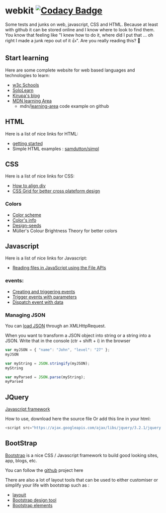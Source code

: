 # webkit  [![Codacy Badge](https://api.codacy.com/project/badge/Grade/3add1f97018e4710ab17fa9c94234508)](https://www.codacy.com/app/Sylhare/webkit?utm_source=github.com&amp;utm_medium=referral&amp;utm_content=Sylhare/webkit&amp;utm_campaign=Badge_Grade)

Some tests and junks on web, javascript, CSS and HTML. 
Because at least with github it can be stored online and I know where to look to find them. 
You know that feeling like "I knew how to do it, where did I put that ... oh right I made a junk repo out of it :+1:". Are you really reading this? :eyes: 

## Start learning

Here are some complete website for web based languages and technologies to learn:

- [w3c Schools](https://www.w3schools.com/)
- [SoloLearn](https://www.sololearn.com/)
- [Kirupa's blog](https://www.kirupa.com/learn/index.htm)
- [MDN learning Area](https://developer.mozilla.org/en-US/docs/Learn)
	- mdn/[learning-area](https://github.com/mdn/learning-area) code example on github

## HTML

Here is a list of nice links for HTML:

- [getting started](https://developer.mozilla.org/en-US/docs/Learn/HTML/Introduction_to_HTML/Getting_started)
- Simple HTML examples : [samdutton/simpl](https://github.com/samdutton/simpl)

## CSS

Here is a list of nice links for CSS:

- [How to align div](http://www.tipue.com/blog/center-a-div/)
- [CSS Grid for better cross plateform design](https://developer.mozilla.org/fr/docs/Web/CSS/CSS_Grid_Layout)

### Colors

- [Color scheme](https://coolors.co/browser/latest/7) 
- [Color's info](http://www.color-hex.com/) 
- [Design-seeds](https://www.design-seeds.com/wander/wanderlust/color-range-2/)
- Müller's Colour Brightness Theory for better colors

## Javascript  

Here is a list of nice links for Javascript:

 - [Reading files in JavaScript using the File APIs](https://www.html5rocks.com/en/tutorials/file/dndfiles/)

### events: 

- [Creating and triggering events](https://developer.mozilla.org/fr/docs/Web/Guide/DOM/Events/Creating_and_triggering_events )
- [Trigger events with parameters](http://stackoverflow.com/questions/18613456/trigger-event-with-parameters) 
- [Dispatch event with data](http://stackoverflow.com/questions/23725816/dispatch-event-with-data)

### Managing JSON

You can [load JSON](https://developer.mozilla.org/en-US/docs/Learn/JavaScript/Objects/JSON) through an XMLHttpRequest.

When you want to transform a JSON object into string or a string into a JSON.
Write that in the console (ctr + shift + i) in the browser

```javascript
var myJSON = { "name": "John", "level": "27" };
myJSON

var myString = JSON.stringify(myJSON);
myString

var myParsed = JSON.parse(myString);
myParsed
```

## JQuery

[Javascript framework](http://jquery.com/)

How to use, download here the source file Or add this line in your html:

```javascript
<script src="https://ajax.googleapis.com/ajax/libs/jquery/3.2.1/jquery.min.js"></script>
```

## BootStrap

[Bootstrap](http://getbootstrap.com/) is a nice CSS / Javascript framework to build good looking sites, app, blogs, etc.

You can follow the [github](https://github.com/twbs/bootstrap) project here

There are also a lot of layout tools that can be used to either customiser or simplify your life with bootstrap such as :

- [layouit](http://www.layoutit.com/build)
- [Bootstrap design tool](http://bootstrapdesigntools.com/)
- [Bootstrap elements](https://bootsnipp.com/)


